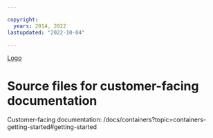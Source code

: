 ```yaml
---

copyright:
  years: 2014, 2022
lastupdated: "2022-10-04"

---
```






[Logo](images/logo-ibm-cloud-kubernetes-service-light.svg)



# Source files for customer-facing documentation



Customer-facing documentation: /docs/containers?topic=containers-getting-started#getting-started








